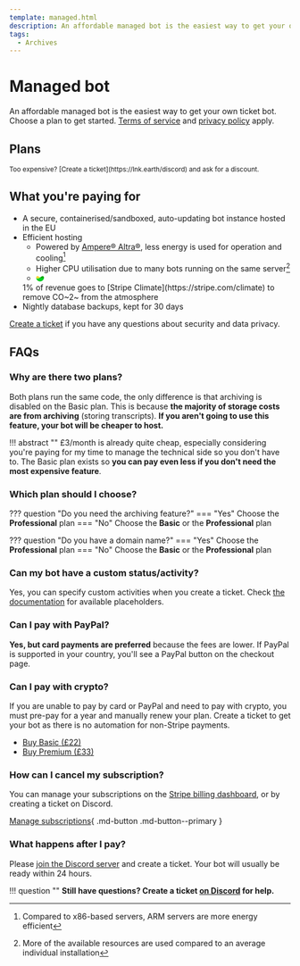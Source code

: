 ```yaml
---
template: managed.html
description: An affordable managed bot is the easiest way to get your own ticket bot.
tags:
  - Archives
---
```


# Managed bot

An affordable managed bot is the easiest way to get your own ticket bot.
Choose a plan to get started.
[Terms of service](./terms.md) and [privacy policy](privacy.md#service-privacy-policy) apply.

## Plans

<small markdown>
Too expensive? [Create a ticket](https://lnk.earth/discord) and ask for a discount.
</small>

<div class="pricing-table-container">
<stripe-pricing-table pricing-table-id="prctbl_1MDE08Ebl2jK6wYdiPaLl7I3" publishable-key="pk_live_51MD8wcEbl2jK6wYdEgyQzlmV73jAIMRB41gZoesOe5B2zCEZHgGoZvG9YIxfX7TxPePre6szwFfIWJOLF4uWmILU00NoUviGyK" />
</div>

## What you're paying for

- A secure, containerised/sandboxed, auto-updating bot instance hosted in the EU
- Efficient hosting
    - Powered by [Ampere® Altra®](https://amperecomputing.com/briefs/ampere-altra-family-product-brief), less energy is used for operation and cooling[^1]
    - Higher CPU utilisation due to many bots running on the same server[^2]
    - <svg xmlns="http://www.w3.org/2000/svg" viewBox="0 0 32 32"
    	style="width:auto; height:1em; vertical-align:text-bottom;">
    	<linearGradient id="StripeClimate-gradient-a" gradientUnits="userSpaceOnUse" x1="16"
    		y1="20.6293" x2="16" y2="7.8394" gradientTransform="matrix(1 0 0 -1 0 34)">
    		<stop offset="0" stop-color="#00d924" />
    		<stop offset="1" stop-color="#00cb1b" />
    	</linearGradient>
    	<path d="M0 10.82h32c0 8.84-7.16 16-16 16s-16-7.16-16-16z" fill="url(#StripeClimate-gradient-a)" />
    	<linearGradient id="StripeClimate-gradient-b" gradientUnits="userSpaceOnUse" x1="24"
    		y1="28.6289" x2="24" y2="17.2443" gradientTransform="matrix(1 0 0 -1 0 34)">
    		<stop offset=".1562" stop-color="#009c00" />
    		<stop offset="1" stop-color="#00be20" />
    	</linearGradient>
    	<path
    		d="M32 10.82c0 2.21-1.49 4.65-5.41 4.65-3.42 0-7.27-2.37-10.59-4.65 3.52-2.43 7.39-5.63 10.59-5.63C29.86 5.18 32 8.17 32 10.82z"
    		fill="url(#StripeClimate-gradient-b)" />
    	<linearGradient id="StripeClimate-gradient-c" gradientUnits="userSpaceOnUse" x1="8" y1="16.7494"
    		x2="8" y2="29.1239" gradientTransform="matrix(1 0 0 -1 0 34)">
    		<stop offset="0" stop-color="#ffe37d" />
    		<stop offset="1" stop-color="#ffc900" />
    	</linearGradient>
    	<path
    		d="M0 10.82c0 2.21 1.49 4.65 5.41 4.65 3.42 0 7.27-2.37 10.59-4.65-3.52-2.43-7.39-5.64-10.59-5.64C2.14 5.18 0 8.17 0 10.82z"
    		fill="url(#StripeClimate-gradient-c)" />
    </svg>
     1% of revenue goes to [Stripe Climate](https://stripe.com/climate) to remove CO~2~ from the atmosphere <!--CO₂-->
- Nightly database backups, kept for 30 days

[Create a ticket](https://lnk.earth/discord) if you have any questions about security and data privacy.

## FAQs

### Why are there two plans?

Both plans run the same code, the only difference is that archiving is disabled on the Basic plan.
This is because **the majority of storage costs are from archiving** (storing transcripts).
**If you aren't going to use this feature, your bot will be cheaper to host.**

!!! abstract ""
	£3/month is already quite cheap, especially considering you're paying for my time to manage the technical side so you don't have to.
	The Basic plan exists so **you can pay even less if you don't need the most expensive feature**.

### Which plan should I choose?

??? question "Do you need the archiving feature?"
	=== "Yes"
		Choose the **Professional** plan
	=== "No"
		Choose the **Basic** or the **Professional** plan

??? question "Do you have a domain name?"
	=== "Yes"
		Choose the **Professional** plan
	=== "No"
		Choose the **Basic** or the **Professional** plan

### Can my bot have a custom status/activity?

Yes, you can specify custom activities when you create a ticket.
Check [the documentation](./self-hosting/configuration.md#presence) for available placeholders.

### Can I pay with PayPal?

**Yes, but card payments are preferred** because the fees are lower.
If PayPal is supported in your country, you'll see a PayPal button on the checkout page.

### Can I pay with crypto?

If you are unable to pay by card or PayPal and need to pay with crypto, you must pre-pay for a year and manually renew your plan.
Create a ticket to get your bot as there is no automation for non-Stripe payments.

- [Buy Basic (£22)](https://commerce.coinbase.com/checkout/0cc724d7-5de9-4048-bcff-a9365eda74dc)
- [Buy Premium (£33)](https://commerce.coinbase.com/checkout/c209103d-8f8a-4dd2-b95d-759584c643a0)

### How can I cancel my subscription?

You can manage your subscriptions on the [Stripe billing dashboard](https://billing.stripe.com/p/login/4gw7uK9kg2PL3xScMM),
or by creating a ticket on Discord.

[Manage subscriptions](https://billing.stripe.com/p/login/4gw7uK9kg2PL3xScMM){ .md-button .md-button--primary }

### What happens after I pay?

Please [join the Discord server](https://lnk.earth/discord) and create a ticket.
Your bot will usually be ready within 24 hours.

<!-- > **:question: Still have questions? Create a ticket [on Discord](https://lnk.earth/discord) for help.** -->

!!! question ""
    **Still have questions? Create a ticket [on Discord](https://lnk.earth/discord) for help.**

[^1]: Compared to x86-based servers, ARM servers are more energy efficient
[^2]: More of the available resources are used compared to an average individual installation

